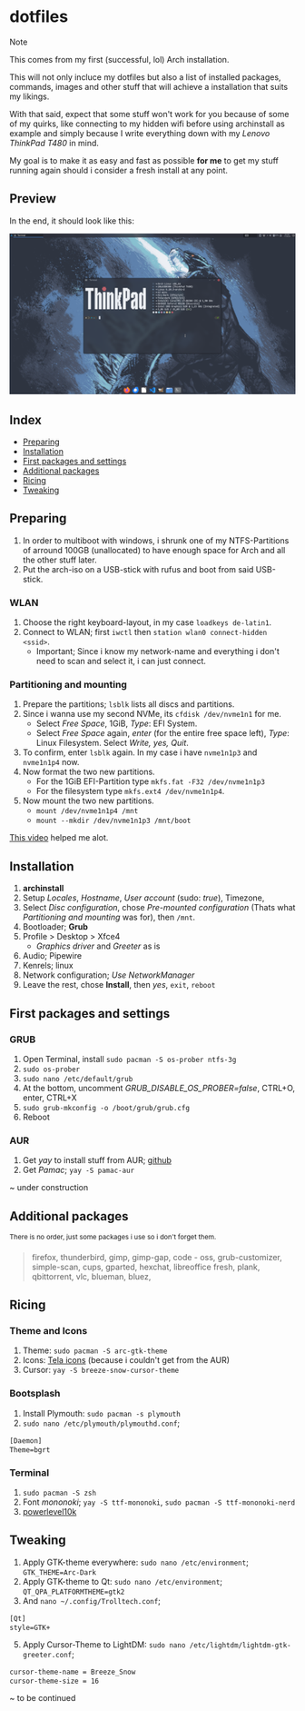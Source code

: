 # dotfiles
> [!NOTE]
> This comes from my first (successful, lol) Arch installation.
> 
> This will not only incluce my dotfiles but also a list of installed packages, commands, images and other stuff that will achieve a installation that suits my likings.
> 
> With that said, expect that some stuff won't work for you because of some of my quirks, like connecting to my hidden wifi before using archinstall as example and simply because I write everything down with my *Lenovo ThinkPad T480* in mind.

My goal is to make it as easy and fast as possible **for me** to get my stuff running again should i consider a fresh install at any point.

## Preview
In the end, it should look like this:

[<img src="https://raw.githubusercontent.com/hypercrites/dotfiles/main/screenshot_preview.png">](https://raw.githubusercontent.com/hypercrites/dotfiles/main/screenshot.png)


## Index
- [Preparing](#Preparing)
- [Installation](#Installation)
- [First packages and settings](#first-packages-and-settings)
- [Additional packages](#additional-packages)
- [Ricing](#ricing)
- [Tweaking](#tweaking)


## Preparing

1. In order to multiboot with windows, i shrunk one of my NTFS-Partitions of arround 100GB (unallocated) to have enough space for Arch and all the other stuff later.
2. Put the arch-iso on a USB-stick with rufus and boot from said USB-stick.
   
### WLAN

1. Choose the right keyboard-layout, in my case `loadkeys de-latin1`.
2. Connect to WLAN; first `iwctl` then `station wlan0 connect-hidden <ssid>`.
   - Important; Since i know my network-name and everything i don't need to scan and select it, i can just connect.
   
### Partitioning and mounting

1. Prepare the partitions; `lsblk` lists all discs and partitions.
2. Since i wanna use my second NVMe, its `cfdisk /dev/nvme1n1` for me.
    - Select *Free Space*, 1GiB, *Type*: EFI System.
    - Select *Free Space* again, *enter* (for the entire free space left), *Type*: Linux Filesystem. Select *Write, yes, Quit*.
3. To confirm, enter `lsblk` again. In my case i have `nvme1n1p3` and `nvme1n1p4` now.
4. Now format the two new partitions.
    - For the 1GiB EFI-Partition type `mkfs.fat -F32 /dev/nvme1n1p3`
    - For the filesystem type `mkfs.ext4 /dev/nvme1n1p4`.
5. Now mount the two new partitions.
    - `mount /dev/nvme1n1p4 /mnt`
    - `mount --mkdir /dev/nvme1n1p3 /mnt/boot`

[This video](https://www.youtube.com/watch?v=eUhsFV0xIQc) helped me alot.

## Installation

1. **archinstall**
2. Setup *Locales*, *Hostname*, *User account* (sudo: *true*), Timezone,
3. Select *Disc configuration*, chose *Pre-mounted configuration* (Thats what *Partitioning and mounting* was for), then `/mnt`. 
4. Bootloader; **Grub**
5. Profile > Desktop > Xfce4
   - *Graphics driver* and *Greeter* as is
6. Audio; Pipewire
7. Kenrels; linux
8. Network configuration; *Use NetworkManager*
9. Leave the rest, chose **Install**, then *yes*, `exit`, `reboot`

## First packages and settings

### GRUB

1. Open Terminal, install `sudo pacman -S os-prober ntfs-3g`
2. `sudo os-prober`
3. `sudo nano /etc/default/grub`
4. At the bottom, uncomment *GRUB_DISABLE_OS_PROBER=false*, CTRL+O, enter, CTRL+X
5. `sudo grub-mkconfig -o /boot/grub/grub.cfg`
6. Reboot

### AUR

1. Get *yay* to install stuff from AUR; [github](https://github.com/Jguer/yay?tab=readme-ov-file#installation)
2. Get *Pamac*; `yay -S pamac-aur`

~ under construction

## Additional packages

<sup>There is no order, just some packages i use so i don't forget them.</sup>

> firefox, thunderbird, gimp, gimp-gap, code - oss, grub-customizer, simple-scan, cups, gparted, hexchat, libreoffice fresh, plank, qbittorrent, vlc, blueman, bluez, 

## Ricing

### Theme and Icons
1. Theme: `sudo pacman -S arc-gtk-theme`
2. Icons: [Tela icons](https://github.com/vinceliuice/Tela-icon-theme?tab=readme-ov-file#installation) (because i couldn't get from the AUR)
3. Cursor: `yay -S breeze-snow-cursor-theme`

### Bootsplash
1. Install Plymouth: `sudo pacman -s plymouth`
2. `sudo nano /etc/plymouth/plymouthd.conf`;
```
[Daemon]
Theme=bgrt
```

### Terminal
1. `sudo pacman -S zsh`
2. Font *mononoki*; `yay -S ttf-mononoki`, `sudo pacman -S ttf-mononoki-nerd`
3. [powerlevel10k](https://github.com/romkatv/powerlevel10k?tab=readme-ov-file#getting-started)

## Tweaking
1. Apply GTK-theme everywhere: `sudo nano /etc/environment`; `GTK_THEME=Arc-Dark`
2. Apply GTK-theme to Qt: `sudo nano /etc/environment`; `QT_QPA_PLATFORMTHEME=gtk2`
3. And `nano ~/.config/Trolltech.conf`;
 ```
[Qt]
style=GTK+
```
5. Apply Cursor-Theme to LightDM: `sudo nano /etc/lightdm/lightdm-gtk-greeter.conf`;
```
cursor-theme-name = Breeze_Snow
cursor-theme-size = 16
```

~ to be continued
